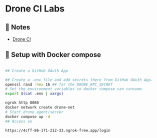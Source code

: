 # Drone CI Labs

## 📝 Notes

- [Drone CI](https://docs.drone.io/server/overview/)


## 🚀 Setup with Docker compose

```bash

## Create a GitHub OAuth App

## Create a .env file and add secrets there from GitHub OAuth App.
openssl rand -hex 16 ## for the DRONE_RPC_SECRET
# Set the environment variables so docker compose can consume.
export $(cat .env | xargs)

ngrok http 8080
docker network create drone-net
# Start drone agent/server
docker compose up -d
## Access on

https://4cff-86-171-212-33.ngrok-free.app/login
```
